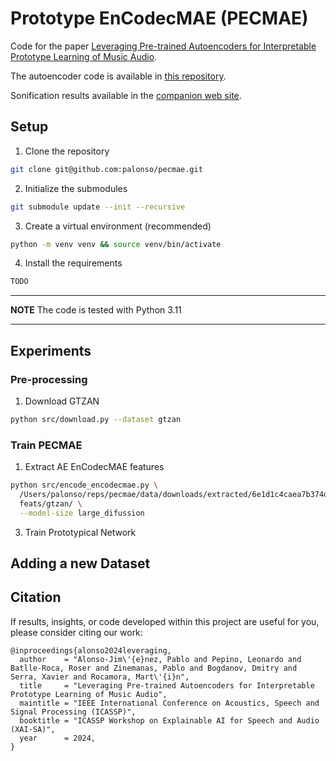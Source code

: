 # Prototype EnCodecMAE (PECMAE)

Code for the paper [Leveraging Pre-trained Autoencoders for Interpretable Prototype Learning of Music Audio](https://arxiv.org/abs/2402.09318).

The autoencoder code is available in [this repository](https://github.com/mrpep/encodecmae-to-wav).

Sonification results available in the [companion web site](https://palonso.github.io/pecmae/).



## Setup

1. Clone the repository

```bash
git clone git@github.com:palonso/pecmae.git
```

2. Initialize the submodules

```bash
git submodule update --init --recursive
```

3. Create a virtual environment (recommended)

```bash
python -m venv venv && source venv/bin/activate
```

4. Install the requirements

```bash
TODO
```

---
**NOTE**
The code is tested with Python 3.11

---


## Experiments

### Pre-processing

1. Download GTZAN

```bash
python src/download.py --dataset gtzan 
```


### Train PECMAE

1. Extract AE EnCodecMAE features

```bash
python src/encode_encodecmae.py \
  /Users/palonso/reps/pecmae/data/downloads/extracted/6e1d1c4caea7b374d35053b71d94153382362d70b0c1ca1e39628dd945f0ded7/genres \
  feats/gtzan/ \
  --model-size large_difussion
```

3. Train Prototypical Network

## Adding a new Dataset

## Citation
If results, insights, or code developed within this project are useful for you, please consider citing our work:

    @inproceedings{alonso2024leveraging,
      author    = "Alonso-Jim\'{e}nez, Pablo and Pepino, Leonardo and Batlle-Roca, Roser and Zinemanas, Pablo and Bogdanov, Dmitry and Serra, Xavier and Rocamora, Mart\'{i}n",
      title     = "Leveraging Pre-trained Autoencoders for Interpretable Prototype Learning of Music Audio",
      maintitle = "IEEE International Conference on Acoustics, Speech and Signal Processing (ICASSP)",
      booktitle = "ICASSP Workshop on Explainable AI for Speech and Audio (XAI-SA)",
      year      = 2024,
    }
